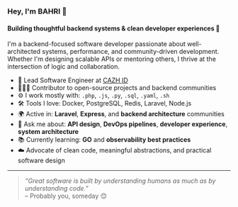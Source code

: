 ### Hey, I'm BAHRI 👋

#### Building thoughtful backend systems & clean developer experiences 🌱

I'm a backend-focused software developer passionate about well-architected systems, performance, and community-driven development. Whether I'm designing scalable APIs or mentoring others, I thrive at the intersection of logic and collaboration.

- 🏢 Lead Software Engineer at [CAZH ID](https://cazh.id)
- 🧑‍🤝‍🧑 Contributor to open-source projects and backend communities
- ⚙️ I work mostly with: `.php`, `.js`, `.py`, `.sql`, `.yaml`, `.sh`
- 🛠️ Tools I love: Docker, PostgreSQL, Redis, Laravel, Node.js
- 🌍 Active in: **Laravel**, **Express**, and **backend architecture** communities
- 🧠 Ask me about: **API design**, **DevOps pipelines**, **developer experience**, **system architecture**
- 📚 Currently learning: **GO** and **observability best practices**
- ☁️ Advocate of clean code, meaningful abstractions, and practical software design

---

> _“Great software is built by understanding humans as much as by understanding code.”_  
> – Probably you, someday 😊
